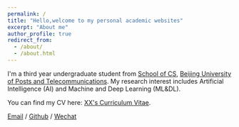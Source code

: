 ```yaml
---
permalink: /
title: "Hello,welcome to my personal academic websites"
excerpt: "About me"
author_profile: true
redirect_from: 
  - /about/
  - /about.html
---
```


I'm a third year undergraduate student from [School of CS](https://scs.bupt.edu.cn/), [Beijing University of Posts and Telecommunications](https://www.bupt.edu.cn/). My research interest includes Artificial Intelligence (AI) and Machine and Deep Learning (ML&DL).

You can find my CV here: [XX's Curriculum Vitae](../assets/Curriculum_Vitae.pdf).

[Email](mailto:cakie@bupt.edu.cn) / [Github](https://github.com/mycakie) / [Wechat](../images/wechat.jpg) 

